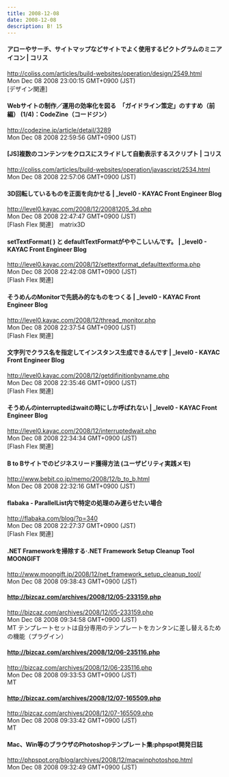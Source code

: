 ```yaml
---
title: 2008-12-08
date: 2008-12-08
description: B! 15
---
```


####   アローやサーチ、サイトマップなどサイトでよく使用するピクトグラムのミニアイコン | コリス
http://coliss.com/articles/build-websites/operation/design/2549.html<br>
Mon Dec 08 2008 23:00:15 GMT+0900 (JST)<br>
[デザイン関連]


#### Webサイトの制作／運用の効率化を図る　「ガイドライン策定」のすすめ（前編） (1/4)：CodeZine（コードジン）
http://codezine.jp/article/detail/3289<br>
Mon Dec 08 2008 22:59:56 GMT+0900 (JST)<br>


####   [JS]複数のコンテンツをクロスにスライドして自動表示するスクリプト | コリス
http://coliss.com/articles/build-websites/operation/javascript/2534.html<br>
Mon Dec 08 2008 22:57:06 GMT+0900 (JST)<br>


#### 3D回転しているものを正面を向かせる | _level0 - KAYAC Front Engineer Blog
http://level0.kayac.com/2008/12/20081205_3d.php<br>
Mon Dec 08 2008 22:47:47 GMT+0900 (JST)<br>
[Flash Flex 関連]　matrix3D


#### setTextFormat( ) と defaultTextFormatがややこしいんです。 | _level0 - KAYAC Front Engineer Blog
http://level0.kayac.com/2008/12/settextformat_defaulttextforma.php<br>
Mon Dec 08 2008 22:42:08 GMT+0900 (JST)<br>
[Flash Flex 関連]


#### そうめんのMonitorで先読み的なものをつくる | _level0 - KAYAC Front Engineer Blog
http://level0.kayac.com/2008/12/thread_monitor.php<br>
Mon Dec 08 2008 22:37:54 GMT+0900 (JST)<br>
[Flash Flex 関連]


#### 文字列でクラス名を指定してインスタンス生成できるんです | _level0 - KAYAC Front Engineer Blog
http://level0.kayac.com/2008/12/getdifinitionbyname.php<br>
Mon Dec 08 2008 22:35:46 GMT+0900 (JST)<br>
[Flash Flex 関連]


#### そうめんのinterruptedはwaitの時にしか呼ばれない | _level0 - KAYAC Front Engineer Blog
http://level0.kayac.com/2008/12/interruptedwait.php<br>
Mon Dec 08 2008 22:34:34 GMT+0900 (JST)<br>
[Flash Flex 関連]


#### B to Bサイトでのビジネスリード獲得方法 (ユーザビリティ実践メモ)
http://www.bebit.co.jp/memo/2008/12/b_to_b.html<br>
Mon Dec 08 2008 22:32:16 GMT+0900 (JST)<br>


#### flabaka - ParallelList内で特定の処理のみ遅らせたい場合
http://flabaka.com/blog/?p=340<br>
Mon Dec 08 2008 22:27:37 GMT+0900 (JST)<br>
[Flash Flex 関連]


#### .NET Frameworkを掃除する·.NET Framework Setup Cleanup Tool MOONGIFT
http://www.moongift.jp/2008/12/net_framework_setup_cleanup_tool/<br>
Mon Dec 08 2008 09:38:43 GMT+0900 (JST)<br>


#### http://bizcaz.com/archives/2008/12/05-233159.php
http://bizcaz.com/archives/2008/12/05-233159.php<br>
Mon Dec 08 2008 09:34:58 GMT+0900 (JST)<br>
MT テンプレートセットは自分専用のテンプレートをカンタンに差し替えるための機能（プラグイン）


#### http://bizcaz.com/archives/2008/12/06-235116.php
http://bizcaz.com/archives/2008/12/06-235116.php<br>
Mon Dec 08 2008 09:33:53 GMT+0900 (JST)<br>
MT


#### http://bizcaz.com/archives/2008/12/07-165509.php
http://bizcaz.com/archives/2008/12/07-165509.php<br>
Mon Dec 08 2008 09:33:42 GMT+0900 (JST)<br>
MT


#### Mac、Win等のブラウザのPhotoshopテンプレート集:phpspot開発日誌
http://phpspot.org/blog/archives/2008/12/macwinphotoshop.html<br>
Mon Dec 08 2008 09:32:49 GMT+0900 (JST)<br>


